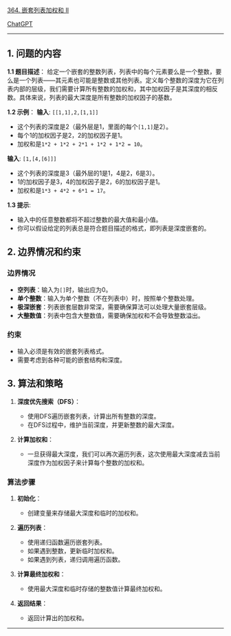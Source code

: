 [364. 嵌套列表加权和 II](https://leetcode.cn/problems/nested-list-weight-sum-ii)

[ChatGPT](https://chat.openai.com/share/b88cc8aa-2ac6-473c-81e9-056fbae6d972)

---

## 1. 问题的内容
**1.1 题目描述**：
给定一个嵌套的整数列表，列表中的每个元素要么是一个整数，要么是一个列表——其元素也可能是整数或其他列表。定义每个整数的深度为它在列表内部的层级，我们需要计算所有整数的加权和，其中加权因子是其深度的相反数。具体来说，列表的最大深度是所有整数的加权因子的基数。

**1.2 示例**：
**输入**: `[[1,1],2,[1,1]]`

- 这个列表的深度是2（最外层是1，里面的每个`[1,1]`是2）。
- 每个1的加权因子是2，2的加权因子是1。
- 加权和是`1*2 + 1*2 + 2*1 + 1*2 + 1*2 = 10`。

**输入**: `[1,[4,[6]]]`

- 这个列表的深度是3（最外层的1是1，4是2，6是3）。
- 1的加权因子是3，4的加权因子是2，6的加权因子是1。
- 加权和是`1*3 + 4*2 + 6*1 = 17`。

**1.3 提示**:
- 输入中的任意整数都将不超过整数的最大值和最小值。
- 你可以假设给定的列表总是符合题目描述的格式，即列表是深度嵌套的。

## 2. 边界情况和约束
### **边界情况**

- **空列表**：输入为`[]`时，输出应为0。
- **单个整数**：输入为单个整数（不在列表中）时，按照单个整数处理。
- **极深嵌套**：列表嵌套层数非常深，需要确保算法可以处理大量嵌套层级。
- **大整数值**：列表中包含大整数值，需要确保加权和不会导致整数溢出。

### **约束**

- 输入必须是有效的嵌套列表格式。
- 需要考虑到各种可能的嵌套结构和深度。

## 3. 算法和策略
1. **深度优先搜索（DFS）**：
   - 使用DFS遍历嵌套列表，计算出所有整数的深度。
   - 在DFS过程中，维护当前深度，并更新整数的最大深度。

2. **计算加权和**：
   - 一旦获得最大深度，我们可以再次遍历列表，这次使用最大深度减去当前深度作为加权因子来计算每个整数的加权和。

### 算法步骤

1. **初始化**：
   - 创建变量来存储最大深度和临时的加权和。

2. **遍历列表**：
   - 使用递归函数遍历嵌套列表。
   - 如果遇到整数，更新临时加权和。
   - 如果遇到列表，递归调用遍历函数。

3. **计算最终加权和**：
   - 使用最大深度和临时存储的整数值计算最终加权和。

4. **返回结果**：
   - 返回计算出的加权和。

---